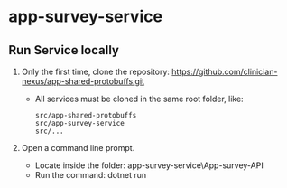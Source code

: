 # app-survey-service

## Run Service locally

1. Only the first time, clone the repository: https://github.com/clinician-nexus/app-shared-protobuffs.git
	- All services must be cloned in the same root folder, like:
	
        ```
		src/app-shared-protobuffs
		src/app-survey-service
		src/...
        ```

2. Open a command line prompt.
   - Locate inside the folder: app-survey-service\App-survey-API
   - Run the command: dotnet run